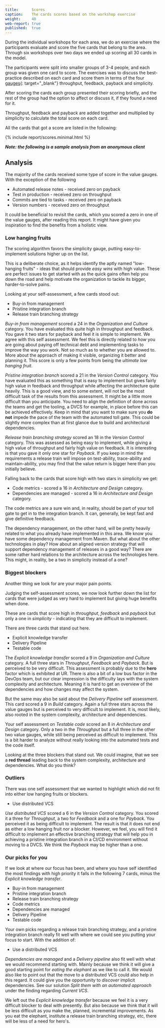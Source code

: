 ```yaml
---
title:      Scores
caption:    The cards scores based on the workshop exercise
weight:     40
web-report: true
published:  true
---
```


During the individual workshops for each area, we do an exercise where the participants evaluate and score the five cards that belong to the area. 
Through six workshops over two days we ended up scoring all 30 cards in the model.

The participants were split into smaller groups of 3-4 people, and each group was given one card to score. 
The exercises was to discuss the best-practice described on each card and score them in terms of the four 
[gauges](/gauges/){: target="_blank"} throughput, feedback, payback and simplicity.

After scoring the cards each group presented their scoring briefly, and the rest of the group had the option to affect or discuss it, if they found a need for it.

<!--TODO: add pictures from the workshop -->

Throughput, feedback and payback are added together and multiplied by simplicity to calculate the total score on each card.

All the cards that got a score are listed in the following:

{% include report/scores.minimal.html %}

<!--TODO: write the analysis -->
**_Note: the following is a sample analysis from an anonymous client_**

## Analysis
The majority of the cards received some type of score in the value gauges. With the exception of the following

* Automated release notes - received zero on payback
* Test in production - received zero on throughput
* Commits are tied to tasks - received zero on payback
* Version numbers - received zero on throughput

It could be beneficial to revisit the cards, which you scored a zero in one of the value gauges, after reading this report. 
It might have given you inspiration to find the benefits from a holistic view.

### Low hanging fruits

The scoring algorithm favors the simplicity gauge, putting easy-to-implement solutions higher up on the list.

This is a deliberate choice, as it helps identify the aptly named "low-hanging fruits" - ideas that should provide *easy wins* with high value.
These are perfect issues to get started with as the quick gains often help you down the road and help motivate the organization to tackle its bigger, harder-to-solve pains.

Looking at your self-assessment, a few cards stood out:

* Buy-in from management
* Pristine integration branch
* Release train branching strategy

*Buy-in from management* scored a 24 in the *Organization and Culture* category. You have evaluated this quite high in throughput and feedback. 
You gave it two stars for payback and feel it is simple to implement. We agree with this self assessment. 
We feel this is directly related to *how* you are going about paying off technical debt and implementing tasks to improve the way you work. 
Not so much as to whether you are allowed to. More about the approach of making it visible, organizing it better and planning it. 
This score is only a few points from being the *ultimate low hanging fruit*. 

*Pristine integration branch* scored a 21 in the *Version Control* category. You have evaluated this as something that 
is easy to implement but gives fairly high value in feedback and throughput while affecting the architecture quite heavily. 
This is a good view, and to some extent, will not be the most difficult task of the results from this assessment. 
It might be a little more difficult than you anticipate. You need to align the definition of done across the teams and 
get the tooling, a DVCS for example, in place before this can be achieved effectively. Keep in mind that you want to make 
sure you **do not** impede the pace of the team with the automated toll gate. This could be slightly more complex than at 
first glance due to build and architectural dependencies.

*Release train branching strategy* scored an 18 in the *Version Control* category. This was assessed as being easy to implement, 
while giving a high value of throughput and fairly high value on feedback. It is interesting is that you gave it only one 
star for *Payback*. If you keep in mind the requirements a release train will impose on test-ability, trace-ability and 
maintain-ability, you may find that the value return is bigger here than you initially believe. 

Falling back to the cards that score high with two stars in simplicity we get: 

* Code metrics - scored a 16 in *Architecture and Design* category.
* Dependencies are managed - scored a 16 in *Architecture and Design* category.

The code metrics are a sure win and, in reality, should be part of your toll gate to get in to the integration branch. 
It can, generally, be kept fast and give definitive feedback.

The dependency management, on the other hand, will be pretty heavily related to what you already have implemented in this area. 
We know you have some dependency management from Maven. But what about the other technologies in play? How about an aligned 
version strategy that will support dependency management of releases in a good way? There are some rather hard relations 
to the architecture across the technologies here. This might, in reality, be a two in simplicity instead of a one?

### Biggest blockers

Another thing we look for are your major pain points.

Judging the self-assessment scores, we now look further down the list for cards that were judged as very hard to implement 
but giving huge benefits when done.

These are cards that score high in _throughput_, _feedback_ and _payback_ but only a one in _simplicity_ - indicating 
that they are difficult to implement.

There are three cards that stand out here.

* Explicit knowledge transfer
* Delivery Pipeline
* Testable code

The *Explicit knowledge transfer* scored a 9 in *Organization and Culture* category. A full three stars in *Throughput*, *Feedback* and *Payback*. 
But is perceived to be very difficult. This assessment is probably due to the **hero** factor which is exhibited at UR. 
There is also a bit of a low bus factor in the DevOps team, but our clear impression is the difficulty lays with the system complexity and architecture. 
Meaning it is hard to get an overview of the dependencies and how changes may affect the system. 

But the same may also be said about the *Delivery Pipeline* self assessment. This card scored a 9 in *Build* category. 
Again a full three stars across the value gauges but is perceived to very difficult to implement. 
It is, most likely, also rooted in the system complexity, architecture and dependencies. 

Your self assessment on *Testable code* scored an 8 in *Architecture and Design* category. Only a two in the *Throughput* 
but a full three in the other two value gauges, while still being perceived as difficult to implement. 
This is a bit harder to analyze without really looking into the automated tests and the code itself. 

Looking at the three blockers that stand out. 
We could imagine, that we see a **red thread** leading back to the system complexity, architecture and dependencies. What do you think? 

### Outliers
There was one self assessment that we wanted to highlight which did not fit into either low hanging fruits or blockers. 

* Use distributed VCS

*Use distributed VCS* scored a 6 in the *Version Control* category. You scored it a three for *Throughput*, a two for *Feedback* and a one for *Payback*. You perceived it as being difficult to implement. The result is that it does not end as either a low hanging fruit nor a blocker. However, we feel, you will find it difficult to implement an effective branching strategy that will help you in achieving a pristine integration branch in a CI/CD environment without moving to a DVCS. We think the *Payback* may be higher than a one. 

### Our picks for you

If we look at where our focus has been, and where you have self identified the most findings with high priority it falls in the following 7 cards, minus the *Explicit knowledge transfer*. 

* Buy-in from management
* Pristine integration branch
* Release train branching strategy
* Code metrics
* Dependencies are managed
* Delivery Pipeline
* Testable code

Your own picks regarding a release train branching strategy, and a pristine integration branch really fit well with where we could see you putting your focus to start. With the addition of:

* Use a distributed VCS

*Dependencies are managed* and a *Delivery pipeline* also fit well with what we would recommend starting with. Mainly because we think it will give a good starting point for *eating the elephant* as we like to call it. We would also like to point out that the move to a distributed VCS could also help in this regard. It could give you the opportunity to *discover* implicit dependencies. See our solution *Split them with an automated approach* under the finding regarding *Current VCS*.

We left out the *Explicit knowledge transfer* because we feel it is a very difficult blocker to deal with presently. But also because we think that it will be less difficult as you make the, planned, incremental improvements. As you eat the elephant, institute a release train branching strategy, etc, there will be less of a need for hero's.

